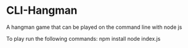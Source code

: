 # CLI-Hangman
A hangman game that can be played on the command line with node js

To play run the following commands:
npm install
node index.js